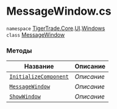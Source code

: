 
# MessageWindow.cs
`namespace` [TigerTrade.Core](../../../TigerTrade.Core.md).[UI](../../../TigerTrade.Core/UI.md).[Windows](../../../TigerTrade.Core/UI/Windows.md)  
    `class` [MessageWindow](../../MessageWindow.cs.md)

### Методы
| Название | Описание |
| --- | --- |
| [`InitializeComponent`](./Методы/InitializeComponent.md) | *Описание* |
| [`MessageWindow`](./Методы/MessageWindow.md) | *Описание* |
| [`ShowWindow`](./Методы/ShowWindow.md) | *Описание* |
